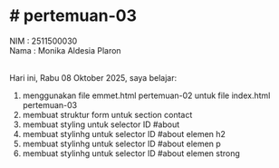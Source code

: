 <h1># pertemuan-03</h1>

NIM : 2511500030<br>
Nama : Monika Aldesia Plaron <br><br>

Hari ini, Rabu 08 Oktober 2025, saya belajar:
<ol>
    <li>menggunakan file emmet.html pertemuan-02 untuk file index.html pertemuan-03</li>
     <li>membuat struktur form untuk section contact</li>
      <li>membuat styling untuk selector ID #about</li>
       <li>membuat stylinhg untuk selector ID #about elemen h2</li>
        <li>membuat stylinhg untuk selector ID #about elemen p</li>
         <li>membuat stylinhg untuk selector ID #about elemen strong</li>
</ol>


